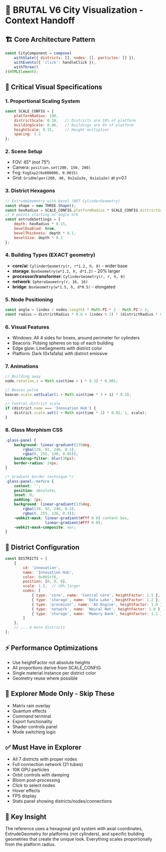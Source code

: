 # 🎯 BRUTAL V6 City Visualization - Context Handoff

## 🏗️ Core Architecture Pattern
```javascript
const CityComponent = compose(
    withState({ districts: [], nodes: [], particles: [] }),
    withEvents({ 'click': handleClick }),
    withThree()
)(HTMLElement);
```

## 📐 Critical Visual Specifications

### 1. **Proportional Scaling System**
```javascript
const SCALE_CONFIG = {
    platformRadius: 100,
    districtScale: 0.18,   // Districts are 18% of platform
    buildingScale: 0.06,   // Buildings are 6% of platform  
    heightScale: 0.15,     // Height multiplier
    spacing: 1.2
};
```

### 2. **Scene Setup**
- FOV: 45° (not 75°)
- Camera: `position.set(200, 150, 200)`
- Fog: `FogExp2(0x000000, 0.0015)`
- Grid: `GridHelper(200, 40, 0x2a2a3e, 0x1a1a2e)` at y=0.1

### 3. **District Hexagons**
```javascript
// ExtrudeGeometry with bevel (NOT CylinderGeometry)
const shape = new THREE.Shape();
const hexRadius = SCALE_CONFIG.platformRadius * SCALE_CONFIG.districtScale * district.scale;
// 6 points starting at angle π/6
const extrudeSettings = {
    depth: hexRadius * 0.15,
    bevelEnabled: true,
    bevelThickness: depth * 0.1,
    bevelSize: depth * 0.1
};
```

### 4. **Building Types** (EXACT geometry)
- **core/ai**: `CylinderGeometry(r, r*1.2, h, 8)` - wider base
- **storage**: `BoxGeometry(w*1.2, h, d*1.2)` - 20% larger
- **processor/transformer**: `CylinderGeometry(r, r, h, 6)`
- **network**: `SphereGeometry(r, 16, 16)`
- **bridge**: `BoxGeometry(w*1.5, h, d*0.5)` - elongated

### 5. **Node Positioning**
```javascript
const angle = (index / nodes.length) * Math.PI * 2 - Math.PI / 2;
const radius = districtRadius * 0.6 + (index % 2) * (districtRadius * 0.1);
```

### 6. **Visual Features**
- Windows: All 4 sides for boxes, around perimeter for cylinders
- Beacons: Pulsing spheres on top of each building
- Edge glow: LineSegments with district color
- Platform: Dark (0x1a1a1a) with district emissive

### 7. **Animations**
```javascript
// Building sway
node.rotation.z = Math.sin(time + i * 0.3) * 0.001;

// Beacon pulse  
beacon.scale.setScalar(1 + Math.sin(time * 3 + i) * 0.3);

// Central district scale
if (district.name === 'Innovation Hub') {
    district.scale.set(1 + Math.sin(time * 2) * 0.02, 1, scale);
}
```

### 8. **Glass Morphism CSS**
```css
.glass-panel {
    background: linear-gradient(135deg, 
        rgba(139, 92, 246, 0.1), 
        rgba(0, 255, 136, 0.05));
    backdrop-filter: blur(30px);
    border-radius: 24px;
}

/* Gradient border technique */
.glass-panel::before {
    content: '';
    position: absolute;
    inset: 0;
    padding: 1px;
    background: linear-gradient(135deg, 
        rgba(139, 92, 246, 0.5),
        rgba(0, 255, 136, 0.3));
    -webkit-mask: linear-gradient(#fff 0 0) content-box, 
                  linear-gradient(#fff 0 0);
    -webkit-mask-composite: xor;
}
```

## 🎨 District Configuration
```javascript
const DISTRICTS = [
    { 
        id: 'innovation',
        name: 'Innovation Hub',
        color: 0x8b5cf6,
        position: [0, 0, 0],
        scale: 1.2,  // 20% larger
        nodes: [
            { type: 'core', name: 'Central Core', heightFactor: 2.5 },
            { type: 'storage', name: 'Data Lake', heightFactor: 1.2 },
            { type: 'processor', name: 'AI Engine', heightFactor: 1.8 },
            { type: 'network', name: 'Neural Net', heightFactor: 1.0 },
            { type: 'storage', name: 'Memory Bank', heightFactor: 1.1 }
        ]
    },
    // ... 6 more districts
];
```

## ⚡ Performance Optimizations
- Use heightFactor not absolute heights
- All proportions derive from SCALE_CONFIG
- Single material instance per district color
- Geometry reuse where possible

## 🚫 Explorer Mode Only - Skip These
- Matrix rain overlay
- Quantum effects
- Command terminal
- Export functionality
- Shader controls panel
- Mode switching logic

## ✅ Must Have in Explorer
- All 7 districts with proper nodes
- Full connection network (21 tubes)
- 10K GPU particles
- Orbit controls with damping
- Bloom post-processing
- Click to select nodes
- Hover effects
- FPS display
- Stats panel showing districts/nodes/connections

## 🎯 Key Insight
The reference uses a hexagonal grid system with axial coordinates, ExtrudeGeometry for platforms (not cylinders), and specific building geometries that create the unique look. Everything scales proportionally from the platform radius.